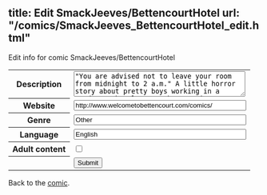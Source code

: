 title: Edit SmackJeeves/BettencourtHotel
url: "/comics/SmackJeeves_BettencourtHotel_edit.html"
---
Edit info for comic SmackJeeves/BettencourtHotel

<form name="comic" action="http://gaepostmail.appspot.com/comic/" method="post">
<table class="comicinfo">
<tr>
<th>Description</th><td><textarea name="description" cols="40" rows="3">&quot;You are advised not to leave your room from midnight to 2 a.m.&quot; A little horror story about pretty boys working in a murderous hotel. Some shounen-ai. ~Updates on Fridays~</textarea></td>
</tr>
<tr>
<th>Website</th><td><input type="text" name="url" value="http://www.welcometobettencourt.com/comics/" size="40"/></td>
</tr>
<tr>
<th>Genre</th><td><input type="text" name="genre" value="Other" size="40"/></td>
</tr>
<tr>
<th>Language</th><td><input type="text" name="language" value="English" size="40"/></td>
</tr>
<tr>
<th>Adult content</th><td><input type="checkbox" name="adult" value="adult" /></td>
</tr>
<tr>
<th></th><td>
<input type="hidden" name="comic" value="SmackJeeves_BettencourtHotel" />
<input type="submit" name="submit" value="Submit" />
</td>
</tr>
</table>
</form>

Back to the [comic](SmackJeeves_BettencourtHotel.html).
